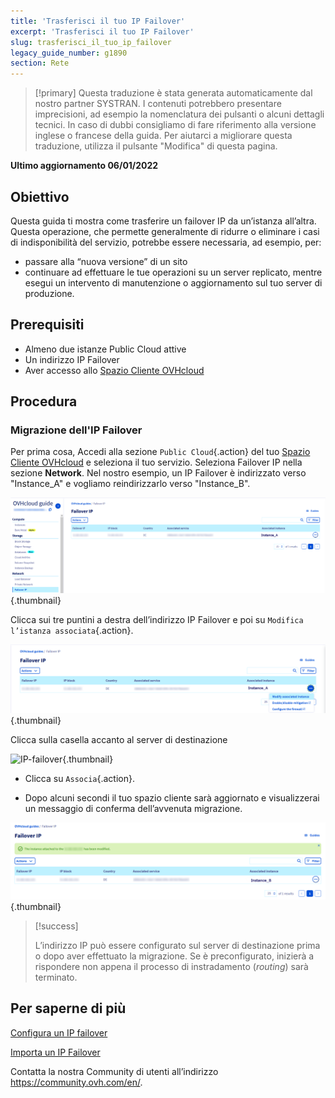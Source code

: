 ```yaml
---
title: 'Trasferisci il tuo IP Failover'
excerpt: 'Trasferisci il tuo IP Failover'
slug: trasferisci_il_tuo_ip_failover
legacy_guide_number: g1890
section: Rete
---
```


> [!primary]
> Questa traduzione è stata generata automaticamente dal nostro partner SYSTRAN. I contenuti potrebbero presentare imprecisioni, ad esempio la nomenclatura dei pulsanti o alcuni dettagli tecnici. In caso di dubbi consigliamo di fare riferimento alla versione inglese o francese della guida. Per aiutarci a migliorare questa traduzione, utilizza il pulsante "Modifica" di questa pagina.
>

**Ultimo aggiornamento 06/01/2022**

## Obiettivo
Questa guida ti mostra come trasferire un failover IP da un’istanza all’altra. Questa operazione, che permette generalmente di ridurre o eliminare i casi di indisponibilità del servizio, potrebbe essere necessaria, ad esempio, per:

- passare alla “nuova versione” di un sito
- continuare ad effettuare le tue operazioni su un server replicato, mentre esegui un intervento di manutenzione o aggiornamento sul tuo server di produzione.


## Prerequisiti

- Almeno due istanze Public Cloud attive
- Un indirizzo IP Failover
- Aver accesso allo [Spazio Cliente OVHcloud](https://www.ovh.com/auth/?action=gotomanager&from=https://www.ovh.it/&ovhSubsidiary=it)


## Procedura

### Migrazione dell'IP Failover

Per prima cosa, Accedi alla sezione `Public Cloud`{.action} del tuo [Spazio Cliente OVHcloud](https://www.ovh.com/auth/?action=gotomanager&from=https://www.ovh.it/&ovhSubsidiary=it) e seleziona il tuo servizio. Seleziona Failover IP nella sezione **Network**.
Nel nostro esempio, un IP Failover è indirizzato verso "Instance_A" e vogliamo reindirizzarlo verso "Instance_B".

![IP-failover](images/failover2022.png){.thumbnail}

Clicca sui tre puntini a destra dell’indirizzo IP Failover e poi su `Modifica l’istanza associata`{.action}.

![IP-failover](images/modify3.2022.png){.thumbnail}

Clicca sulla casella accanto al server di destinazione

![IP-failover](images/modify1.png){.thumbnail}

- Clicca su `Associa`{.action}.

- Dopo alcuni secondi il tuo spazio cliente sarà aggiornato e visualizzerai un messaggio di conferma dell’avvenuta migrazione.

![IP-failover](images/modify2.2022.png){.thumbnail}

> [!success]
>
> L’indirizzo IP può essere configurato sul server di destinazione prima o dopo aver effettuato la migrazione. Se è preconfigurato, inizierà a rispondere non appena il processo di instradamento (<i>routing</i>) sarà terminato.
>

## Per saperne di più

[Configura un IP failover](https://docs.ovh.com/it/public-cloud/configura-un-ip-failover/)

[Importa un IP Failover](https://docs.ovh.com/it/public-cloud/importa_un_ip_failover/)

Contatta la nostra Community di utenti all’indirizzo <https://community.ovh.com/en/>.